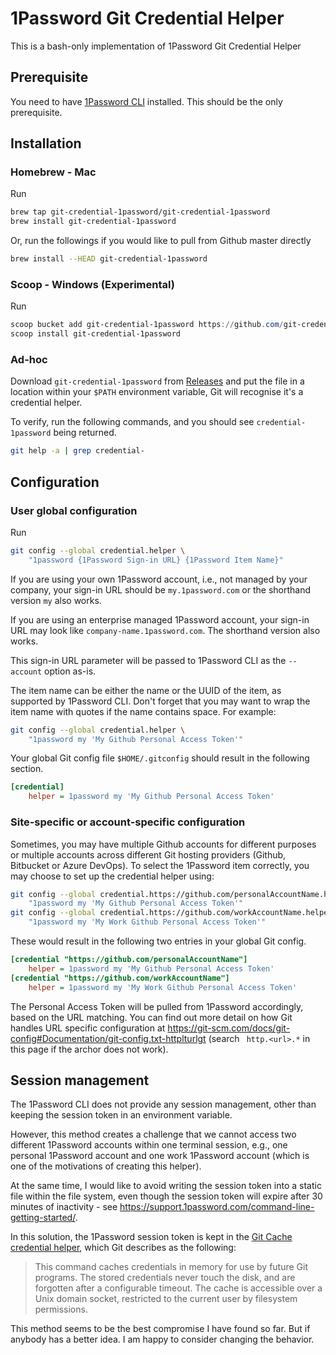 # 1Password Git Credential Helper

This is a bash-only implementation of 1Password Git Credential Helper

## Prerequisite

You need to have [1Password CLI](https://1password.com/downloads/command-line/) installed. This should be the only prerequisite.

## Installation

### Homebrew - Mac

Run

```bash
brew tap git-credential-1password/git-credential-1password
brew install git-credential-1password
```

Or, run the followings if you would like to pull from Github master directly

```bash
brew install --HEAD git-credential-1password
```

### Scoop - Windows (Experimental)

Run

```powershell
scoop bucket add git-credential-1password https://github.com/git-credential-1password/scoop-git-credential-1password.git
scoop install git-credential-1password
```

### Ad-hoc

Download `git-credential-1password` from [Releases](https://github.com/git-credential-1password/git-credential-1password/releases) and put the file in a location within your `$PATH` environment variable, Git will recognise it's a credential helper.

To verify, run the following commands, and you should see `credential-1password` being returned.

```bash
git help -a | grep credential-
```

## Configuration

### User global configuration

Run 

```bash
git config --global credential.helper \
	"1password {1Password Sign-in URL} {1Password Item Name}"
```

If you are using your own 1Password account, i.e., not managed by your company, your sign-in URL should be `my.1password.com` or the shorthand version `my` also works.

If you are using an enterprise managed 1Password account, your sign-in URL may look like `company-name.1password.com`. The shorthand version also works.

This sign-in URL parameter will be passed to 1Password CLI as the `--account` option as-is.

The item name can be either the name or the UUID of the item, as supported by 1Password CLI. Don't forget that you may want to wrap the item name with quotes if the name contains space. For example:

```bash
git config --global credential.helper \
	"1password my 'My Github Personal Access Token'"
```

Your global Git config file `$HOME/.gitconfig` should result in the following section.

```ini
[credential]
	helper = 1password my 'My Github Personal Access Token'
```

### Site-specific or account-specific configuration

Sometimes, you may have multiple Github accounts for different purposes or multiple accounts across different Git hosting providers (Github, Bitbucket or Azure DevOps). To select the 1Password item correctly, you may choose to set up the credential helper using:

```bash
git config --global credential.https://github.com/personalAccountName.helper \
	"1password my 'My Github Personal Access Token'"
git config --global credential.https://github.com/workAccountName.helper \
	"1password my 'My Work Github Personal Access Token'"
```

These would result in the following two entries in your global Git config.

```ini
[credential "https://github.com/personalAccountName"]
	helper = 1password my 'My Github Personal Access Token'
[credential "https://github.com/workAccountName"]
	helper = 1password my 'My Work Github Personal Access Token'
```

The Personal Access Token will be pulled from 1Password accordingly, based on the URL matching. You can find out more detail on how Git handles URL specific configuration at https://git-scm.com/docs/git-config#Documentation/git-config.txt-httplturlgt (search ` http.<url>.*` in this page if the archor does not work).

## Session management

The 1Password CLI does not provide any session management, other than keeping the session token in an environment variable.

However, this method creates a challenge that we cannot access two different 1Password accounts within one terminal session, e.g., one personal 1Password account and one work 1Password account (which is one of the motivations of creating this helper).

At the same time, I would like to avoid writing the session token into a static file within the file system, even though the session token will expire after 30 minutes of inactivity - see https://support.1password.com/command-line-getting-started/.

In this solution, the 1Password session token is kept in the [Git Cache credential helper](https://git-scm.com/docs/git-credential-cache), which Git describes as the following:

> This command caches credentials in memory for use by future Git programs. The stored credentials never touch the disk, and are forgotten after a configurable timeout. The cache is accessible over a Unix domain socket, restricted to the current user by filesystem permissions.

This method seems to be the best compromise I have found so far. But if anybody has a better idea. I am happy to consider changing the behavior.